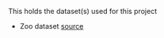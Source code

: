 This holds the dataset(s) used for this project
* Zoo dataset [source](http://archive.ics.uci.edu/ml/datasets/zoo)
